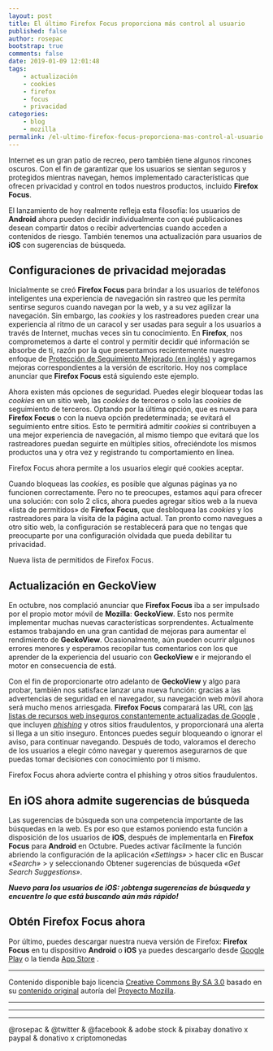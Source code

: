 ```yaml
---
layout: post
title: El último Firefox Focus proporciona más control al usuario
published: false
author: rosepac
bootstrap: true
comments: false
date: 2019-01-09 12:01:48
tags:
    - actualización
    - cookies
    - firefox
    - focus
    - privacidad
categories:
    - blog
    - mozilla
permalink: /el-ultimo-firefox-focus-proporciona-mas-control-al-usuario
---
```

Internet es un gran patio de recreo, pero también tiene algunos rincones oscuros. Con el fin de garantizar que los usuarios se sientan seguros y protegidos mientras navegan, hemos implementado características que ofrecen privacidad y control en todos nuestros productos, incluido **Firefox Focus**.

El lanzamiento de hoy realmente refleja esta filosofía: los usuarios de **Android** ahora pueden decidir individualmente con qué publicaciones desean compartir datos o recibir advertencias cuando acceden a contenidos de riesgo. También tenemos una actualización para usuarios de **iOS** con sugerencias de búsqueda.

## Configuraciones de privacidad mejoradas

Inicialmente se creó **Firefox Focus** para brindar a los usuarios de teléfonos inteligentes una experiencia de navegación sin rastreo que les permita sentirse seguros cuando navegan por la web, y a su vez agilizar la navegación. Sin embargo, las _cookies_ y los rastreadores pueden crear una experiencia al ritmo de un caracol y ser usadas para seguir a los usuarios a través de Internet, muchas veces sin tu conocimiento. En **Firefox**, nos comprometemos a darte el control y permitir decidir qué información se absorbe de ti, razón por la que presentamos recientemente nuestro enfoque de [Protección de Seguimiento Mejorado (en inglés)][1] y agregamos mejoras correspondientes a la versión de escritorio. Hoy nos complace anunciar que **Firefox Focus** está siguiendo este ejemplo.

Ahora existen más opciones de seguridad. Puedes elegir bloquear todas las _cookies_ en un sitio web, las _cookies_ de terceros o solo las _cookies_ de seguimiento de terceros. Optando por la última opción, que es nueva para **Firefox Focus** o con la nueva opción predeterminada; se evitará el seguimiento entre sitios. Esto te permitirá admitir _cookies_ si contribuyen a una mejor experiencia de navegación, al mismo tiempo que evitará que los rastreadores puedan seguirte en múltiples sitios, ofreciéndote los mismos productos una y otra vez y registrando tu comportamiento en línea.


  



  



  Firefox Focus ahora permite a los usuarios elegir qué cookies aceptar.


Cuando bloqueas las _cookies_, es posible que algunas páginas ya no funcionen correctamente. Pero no te preocupes, estamos aquí para ofrecer una solución: con solo 2 clics, ahora puedes agregar sitios web a la nueva &#171;lista de permitidos&#187; de **Firefox Focus**, que desbloquea las _cookies_ y los rastreadores para la visita de la página actual. Tan pronto como navegues a otro sitio web, la configuración se restablecerá para que no tengas que preocuparte por una configuración olvidada que pueda debilitar tu privacidad.


  



  



  Nueva lista de permitidos de Firefox Focus.


## Actualización en GeckoView

En octubre, nos complació anunciar que **Firefox Focus** iba a ser impulsado por el propio motor móvil de **Mozilla**: **GeckoView**. Esto nos permite implementar muchas nuevas características sorprendentes. Actualmente estamos trabajando en una gran cantidad de mejoras para aumentar el rendimiento de **GeckoView**. Ocasionalmente, aún pueden ocurrir algunos errores menores y esperamos recopilar tus comentarios con los que aprender de la experiencia del usuario con **GeckoView** e ir mejorando el motor en consecuencia de está.

Con el fin de proporcionarte otro adelanto de **GeckoView** y algo para probar, también nos satisface lanzar una nueva función: gracias a las advertencias de seguridad en el navegador, su navegación web móvil ahora será mucho menos arriesgada. **Firefox Focus** comparará las URL con [las listas de recursos web inseguros constantemente actualizadas de Google][2] , que incluyen [_phishing_][3] y otros sitios fraudulentos, y proporcionará una alerta si llega a un sitio inseguro. Entonces puedes seguir bloqueando o ignorar el aviso, para continuar navegando. Después de todo, valoramos el derecho de los usuarios a elegir cómo navegar y queremos asegurarnos de que puedas tomar decisiones con conocimiento por ti mismo.


  



  



  Firefox Focus ahora advierte contra el phishing y otros sitios fraudulentos.


## En iOS ahora admite sugerencias de búsqueda

Las sugerencias de búsqueda son una competencia importante de las búsquedas en la web. Es por eso que estamos poniendo esta función a disposición de los usuarios de **iOS**, después de implementarla en **Firefox Focus** para **Android** en Octubre. Puedes activar fácilmente la función abriendo la configuración de la aplicación _&#171;Settings&#187;_ > hacer clic en Buscar _&#171;Search&#187;_ > y seleccionando Obtener sugerencias de búsqueda _&#171;Get Search Suggestions&#187;_.


  



  
**_Nuevo para los usuarios de iOS: ¡obtenga sugerencias de búsqueda y encuentre lo que está buscando aún más rápido!_**

## Obtén Firefox Focus ahora

Por último, puedes descargar nuestra nueva versión de Firefox: **Firefox Focus** en tu dispositivo **Android** o **iOS** ya puedes descargarlo desde [Google Play][4] o la tienda [App Store][5] .

* * *

Contenido disponible bajo licencia [Creative Commons By SA 3.0][6] basado en su [contenido original][7] autoría del [Proyecto Mozilla][8].

* * *


   


* * *


   


* * *


  



  



  @rosepac & @twitter & @facebook & adobe stock & pixabay donativo x paypal & donativo x criptomonedas


 [1]: https://blog.mozilla.org/futurereleases/2018/08/30/changing-our-approach-to-anti-tracking/
 [2]: https://developers.google.com/safe-browsing/v4/update-api
 [3]: https://es.wikipedia.org/wiki/Phishing
 [4]: https://elbo.in/firefoxfocusplay
 [5]: https://elbo.in/firefoxfocusapple
 [6]: https://creativecommons.org/licenses/by-sa/3.0/es/deed.es_PE
 [7]: https://blog.mozilla.org/blog/2018/12/20/latest-firefox-focus-provides-more-user-control
 [8]: https://www.mozilla.org/es-ES/about/manifesto/details/